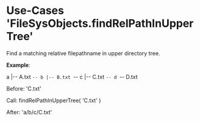 Use-Cases 'FileSysObjects.findRelPathInUpperTree'
=================================================

Find a matching relative filepathname in upper directory
tree. 

**Example**:

  a
  |-- A.txt
  `-- b
      |-- B.txt
      `-- c
          |-- C.txt
          `-- d
              `-- D.txt


Before: 'C.txt'

Call:   findRelPathInUpperTree( 'C.txt' )

After:  'a/b/c/C.txt'


